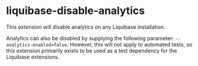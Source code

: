 # liquibase-disable-analytics
This extension will disable analytics on any Liquibase installation.

Analytics can also be disabled by supplying the following parameter: `--analytics-enabled=false`. However, this will not apply to automated tests, so this extension primarily exists to be used as a test dependency for the Liquibase extensions.
